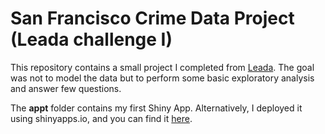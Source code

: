 # San Francisco Crime Data Project (Leada challenge I)

This repository contains a small project I completed from [Leada](https://www.teamleada.com). 
The goal was not to model the data but to perform some basic exploratory analysis and answer few questions.

The **appt** folder contains my first Shiny App. Alternatively, I deployed it using shinyapps.io, and you can find it [here](https://jrojas.shinyapps.io/appt/).


